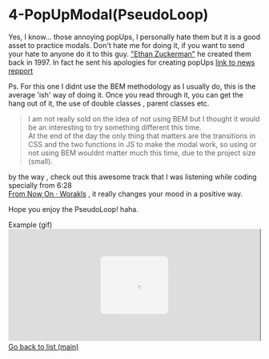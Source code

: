 # 4-PopUpModal(PseudoLoop)

Yes, I know... those annoying popUps, I personally hate them but it is a good asset to practice modals.
Don't hate me for doing it, if you want to send your hate to anyone do it to this guy. ["Ethan Zuckerman"](https://es.wikipedia.org/wiki/Ethan_Zuckerman) he created them back in 1997.
In fact he sent his apologies for creating popUps [link to news repport](https://www.nbcnews.com/tech/tech-news/pop-up-ads-creator-ethan-zuckerman-im-sorry-n182096)


Ps. For this one I didnt use the BEM methodology as I usually do, this is the average 'ish' way of doing it.
Once you read through it, you can get the hang out of it, the use of double classes , parent classes etc.

>I am not really sold on the idea of not using BEM but I thought it would be an interesting to try something different this time.<br>
>At the end of the day the only thing that matters are the transitions in CSS and the two functions in JS to make the modal work, so using or not using BEM wouldnt matter much this time, due to the project size (small).

by the way , check out this awesome track that I was listening while coding specially from 6:28 <br> [From Now On · Worakls](https://www.youtube.com/watch?v=KCg4EfFAtoU) , it really changes your mood in a positive way. 

Hope you enjoy the PseudoLoop! haha.

Example (gif)![](https://raw.githubusercontent.com/deivmaik/365DaysOfCode/4-PopUpModal(PseudoLoop)/manualLoop.gif)
[Go back to list (main)](https://github.com/deivmaik/365DaysOfCode)
